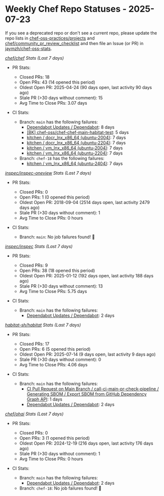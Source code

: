# Weekly Chef Repo Statuses - 2025-07-23

If you see a deprecated repo or don't see a current repo, please update the
repo lists in
[chef-oss-practices/projects](https://github.com/chef/chef-oss-practices/tree/main/projects)
and
[chef/community_pr_review_checklist](https://github.com/chef/chef/blob/main/docs/dev/how_to/community_pr_review_checklist.md)
and then file an Issue (or PR) in
[jaymzh/chef-oss-stats](https://github.com/jaymzh/chef-oss-stats).


*_[chef/chef](https://github.com/chef/chef) Stats (Last 7 days)_*

* PR Stats:
    * Closed PRs: 18
    * Open PRs: 43 (14 opened this period)
    * Oldest Open PR: 2025-04-24 (90 days open, last activity 90 days ago)
    * Stale PR (>30 days without comment): 15
    * Avg Time to Close PRs: 3.07 days

* CI Stats:
    * Branch: `main` has the following failures:
        * [Dependabot Updates / Dependabot](https://github.com/chef/chef/actions/workflows/dependabot/dependabot-updates?query=branch%3Amain): 8 days
        * [[BK] chef-oss/chef-chef-main-habitat-test](https://buildkite.com/chef-oss/chef-chef-main-habitat-test): 5 days
        * [kitchen / docr_lnx_x86_64 (ubuntu-2004)](https://github.com/chef/chef/actions/.github/workflows/kitchen.yml?query=branch%3Amain): 7 days
        * [kitchen / docr_lnx_x86_64 (ubuntu-2204)](https://github.com/chef/chef/actions/.github/workflows/kitchen.yml?query=branch%3Amain): 7 days
        * [kitchen / vm_lnx_x86_64 (ubuntu-2004)](https://github.com/chef/chef/actions/.github/workflows/kitchen.yml?query=branch%3Amain): 7 days
        * [kitchen / vm_lnx_x86_64 (ubuntu-2204)](https://github.com/chef/chef/actions/.github/workflows/kitchen.yml?query=branch%3Amain): 7 days
    * Branch: `chef-18` has the following failures:
        * [kitchen / vm_lnx_x86_64 (ubuntu-2404)](https://github.com/chef/chef/blob/main/.github/workflows/kitchen.yml?query=branch%3Achef-18): 7 days

*_[inspec/inspec-oneview](https://github.com/inspec/inspec-oneview) Stats (Last 7 days)_*

* PR Stats:
    * Closed PRs: 0
    * Open PRs: 1 (0 opened this period)
    * Oldest Open PR: 2018-09-04 (2514 days open, last activity 2479 days ago)
    * Stale PR (>30 days without comment): 1
    * Avg Time to Close PRs: 0 hours

* CI Stats:
    * Branch: `main`: No job failures found! :tada:

*_[inspec/inspec](https://github.com/inspec/inspec) Stats (Last 7 days)_*

* PR Stats:
    * Closed PRs: 9
    * Open PRs: 38 (18 opened this period)
    * Oldest Open PR: 2025-01-12 (192 days open, last activity 188 days ago)
    * Stale PR (>30 days without comment): 13
    * Avg Time to Close PRs: 5.75 days

* CI Stats:
    * Branch: `main` has the following failures:
        * [Dependabot Updates / Dependabot](https://github.com/inspec/inspec/actions/workflows/dependabot/dependabot-updates?query=branch%3Amain): 2 days

*_[habitat-sh/habitat](https://github.com/habitat-sh/habitat) Stats (Last 7 days)_*

* PR Stats:
    * Closed PRs: 17
    * Open PRs: 6 (5 opened this period)
    * Oldest Open PR: 2025-07-14 (9 days open, last activity 9 days ago)
    * Stale PR (>30 days without comment): 0
    * Avg Time to Close PRs: 4.06 days

* CI Stats:
    * Branch: `main` has the following failures:
        * [CI Pull Request on Main Branch / call-ci-main-pr-check-pipeline / Generating SBOM / Export SBOM from GitHub Dependency Graph API](https://github.com/habitat-sh/habitat/actions/.github/workflows/ci-main-pull-request-stub-trufflehog-only.yml?query=branch%3Amain): 1 days
        * [Dependabot Updates / Dependabot](https://github.com/habitat-sh/habitat/actions/workflows/dependabot/dependabot-updates?query=branch%3Amain): 2 days

*_[chef/ohai](https://github.com/chef/ohai) Stats (Last 7 days)_*

* PR Stats:
    * Closed PRs: 0
    * Open PRs: 3 (1 opened this period)
    * Oldest Open PR: 2024-12-19 (216 days open, last activity 176 days ago)
    * Stale PR (>30 days without comment): 1
    * Avg Time to Close PRs: 0 hours

* CI Stats:
    * Branch: `main` has the following failures:
        * [Dependabot Updates / Dependabot](https://github.com/chef/ohai/actions/workflows/dependabot/dependabot-updates?query=branch%3Amain): 2 days
    * Branch: `chef-18`: No job failures found! :tada:

